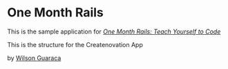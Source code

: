# One Month Rails

This is the sample application for 
[*One Month Rails: Teach Yourself to Code*](http://onemonthrails.com)

This is the structure for the Createnovation App 

by [Wilson Guaraca](http://wguaraca.com)
